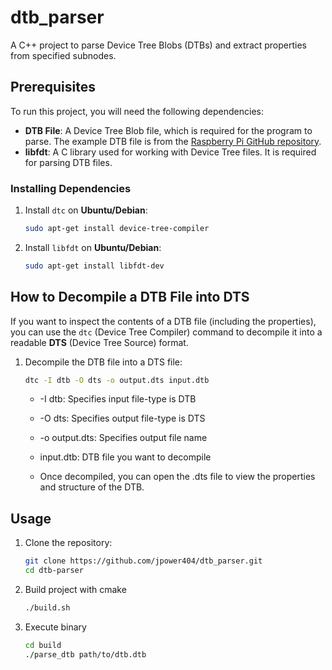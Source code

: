 # dtb_parser

A C++ project to parse Device Tree Blobs (DTBs) and extract properties from specified subnodes.

## Prerequisites

To run this project, you will need the following dependencies:

- **DTB File**: A Device Tree Blob file, which is required for the program to parse. The example DTB file is from the [Raspberry Pi GitHub repository](https://github.com/raspberrypi/firmware/blob/master/boot/bcm2708-rpi-b-plus.dtb).
- **libfdt**: A C library used for working with Device Tree files. It is required for parsing DTB files.

### Installing Dependencies

1. Install `dtc` on **Ubuntu/Debian**:
     ```bash
     sudo apt-get install device-tree-compiler
     ```

1. Install `libfdt` on **Ubuntu/Debian**:
     ```bash
     sudo apt-get install libfdt-dev
     ```

## How to Decompile a DTB File into DTS

If you want to inspect the contents of a DTB file (including the properties), you can use the `dtc` (Device Tree Compiler) command to decompile it into a readable **DTS** (Device Tree Source) format.

1. Decompile the DTB file into a DTS file:
    ```bash
    dtc -I dtb -O dts -o output.dts input.dtb
    ```
    - -I dtb: Specifies input file-type is DTB

    - -O dts: Specifies output file-type is DTS

    - -o output.dts: Specifies output file name

    - input.dtb: DTB file you want to decompile

    - Once decompiled, you can open the .dts file to view the properties and structure of the DTB.

## Usage

1. Clone the repository:
   ```bash
   git clone https://github.com/jpower404/dtb_parser.git
   cd dtb-parser
   ```

2. Build project with cmake
    ``` bash
    ./build.sh
    ```

3. Execute binary
    ```bash
    cd build
    ./parse_dtb path/to/dtb.dtb
    ```